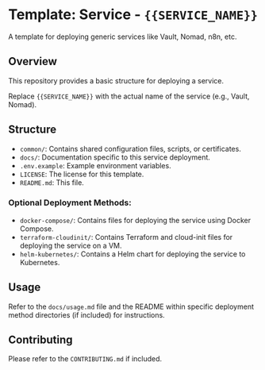 # Template: Service - `{{SERVICE_NAME}}`

A template for deploying generic services like Vault, Nomad, n8n, etc.

## Overview

This repository provides a basic structure for deploying a service.

Replace `{{SERVICE_NAME}}` with the actual name of the service (e.g., Vault, Nomad).

## Structure

- `common/`: Contains shared configuration files, scripts, or certificates.
- `docs/`: Documentation specific to this service deployment.
- `.env.example`: Example environment variables.
- `LICENSE`: The license for this template.
- `README.md`: This file.

### Optional Deployment Methods:

- `docker-compose/`: Contains files for deploying the service using Docker Compose.
- `terraform-cloudinit/`: Contains Terraform and cloud-init files for deploying the service on a VM.
- `helm-kubernetes/`: Contains a Helm chart for deploying the service to Kubernetes.

## Usage

Refer to the `docs/usage.md` file and the README within specific deployment method directories (if included) for instructions.

## Contributing

Please refer to the `CONTRIBUTING.md` if included. 